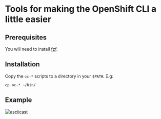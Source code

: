 # Tools for making the OpenShift CLI a little easier

## Prerequisites

You will need to install [fzf](https://github.com/junegunn/fzf).

## Installation

Copy the `oc-*` scripts to a directory in your `$PATH`. E.g:

```
cp oc-* ~/bin/
```

## Example

[![asciicast](https://asciinema.org/a/HmPCk0qnZ3AsrEzx5GFavsK74.svg)](https://asciinema.org/a/HmPCk0qnZ3AsrEzx5GFavsK74)
